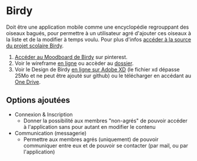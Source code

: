# Birdy
Doit être une application mobile comme une encyclopédie regrouppant des oiseaux bagués, pour permettre à un utilisateur agré d'ajouter ces oiseaux à la liste et de la modifier à temps voulu. Pour plus d'infos [accéder à la source du projet scolaire Birdy](https://github.com/hepl-dwm/birdy).

1. [Accéder au Moodboard de Birdy](https://www.pinterest.com/m_akd/birdy-moodboard/) sur pinterest.
2. Voir le wireframe [en ligne](https://xd.adobe.com/view/b720a1e0-b95b-4fe7-45ab-f542b79055b5-c111/) ou accèder au [dossier](https://github.com/MaideAkdede/Birdy/tree/master/wireframe).
3. Voir le Design de Birdy [en ligne sur Adobe XD](https://xd.adobe.com/view/0eeab4a0-9a5b-4dd2-5b1c-7c8afc69695d-78db/) (le fichier xd dépasse 25Mo et ne peut être ajouté sur github) ou le télécharger en accédant au [One Drive](https://hepl-my.sharepoint.com/:f:/g/personal/maide_akdede_student_hepl_be/EggLU_tpMwtMrncfeutBECQBR6ndtqYbmUA3V3jiW_PnQw?e=qRZ4A2).

## Options ajoutées

* Connexion & Inscription 
  * Donner la possibilité aux membres "non-agrés" de pouvoir accéder à l'application sans pour autant en modifier le contenu
* Communication (messagerie)
  * Permettre aux membres agrés (uniquement) de pouvoir communiquer entre eux et de pouvoir se contacter (par mail, ou par l'application)
